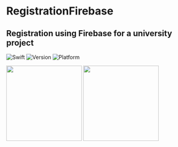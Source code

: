 # RegistrationFirebase

## Registration using Firebase for a university project
![Swift](https://img.shields.io/badge/Swift-5.9-red.svg)
![Version](https://img.shields.io/cocoapods/v/SwiftEntryKit.svg?style=flat-square)
![Platform](http://img.shields.io/badge/platform-iOS-blue.svg?style=flat)

<img src="https://github.com/DariaRahman/RegistrationFirebase/assets/94872418/1addd95e-6d28-4d6b-85aa-62b57eaf5221" width="200"/>        
<img src="https://github.com/DariaRahman/RegistrationFirebase/assets/94872418/2da68df5-63e5-44cb-932f-f8989a3864fb" width="200"/>  
